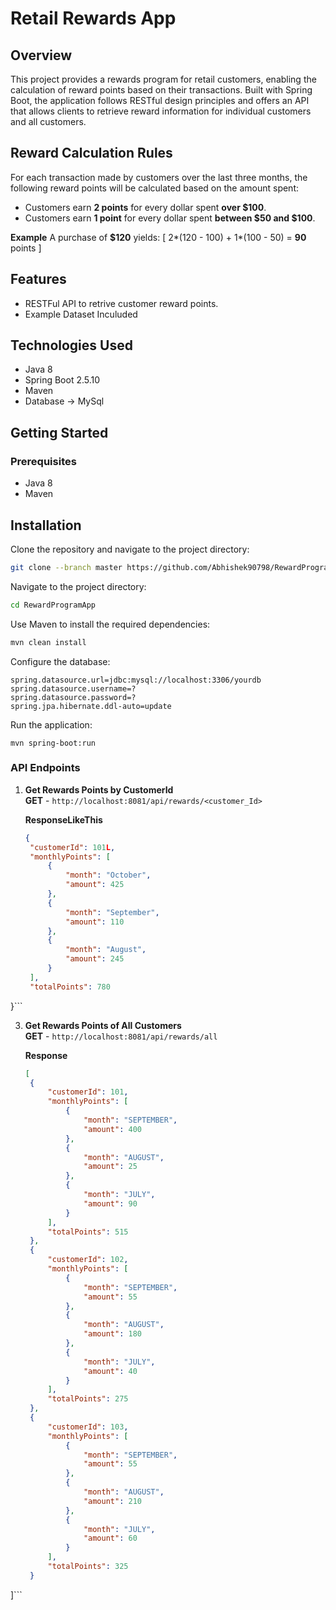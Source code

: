 # Retail Rewards App

## Overview
This project provides a rewards program for retail customers, enabling the calculation of reward points based on their transactions. Built with Spring Boot,
the application follows RESTful design principles and offers an API that allows clients to retrieve reward information for individual customers and all customers.

## Reward Calculation Rules
For each transaction made by customers over the last three months, the following reward points will be calculated based on the amount spent:
- Customers earn **2 points** for every dollar spent **over $100**.
- Customers earn **1 point** for every dollar spent **between $50 and $100**.

**Example**
A purchase of **$120** yields: [ 2*(120 - 100) + 1*(100 - 50) = **90** points ]

## Features
- RESTFul API to retrive customer reward points.
- Example Dataset Inculuded

## Technologies Used
- Java 8
- Spring Boot 2.5.10
- Maven
- Database -> MySql

## Getting Started

### Prerequisites
- Java 8
- Maven

## Installation

Clone the repository and navigate to the project directory:

```bash
git clone --branch master https://github.com/Abhishek90798/RewardProgramApp.git
```
Navigate to the project directory:

```bash
cd RewardProgramApp
```
Use Maven to install the required dependencies:

```bash
mvn clean install
```

Configure the database:
```
spring.datasource.url=jdbc:mysql://localhost:3306/yourdb
spring.datasource.username=?
spring.datasource.password=?
spring.jpa.hibernate.ddl-auto=update
```

Run the application:
```
mvn spring-boot:run
```



### API Endpoints

1. **Get Rewards Points by CustomerId**  
   **GET** - `http://localhost:8081/api/rewards/<customer_Id>`
   
   **ResponseLikeThis**
   ```json
   {
    "customerId": 101L,
    "monthlyPoints": [
        {
            "month": "October",
            "amount": 425
        },
        {
            "month": "September",
            "amount": 110
        },
        {
            "month": "August",
            "amount": 245
        }
    ],
    "totalPoints": 780
}```

3. **Get Rewards Points of All Customers**  
   **GET** - `http://localhost:8081/api/rewards/all`

   **Response**
   ```json
   [
    {
        "customerId": 101,
        "monthlyPoints": [
            {
                "month": "SEPTEMBER",
                "amount": 400
            },
            {
                "month": "AUGUST",
                "amount": 25
            },
            {
                "month": "JULY",
                "amount": 90
            }
        ],
        "totalPoints": 515
    },
    {
        "customerId": 102,
        "monthlyPoints": [
            {
                "month": "SEPTEMBER",
                "amount": 55
            },
            {
                "month": "AUGUST",
                "amount": 180
            },
            {
                "month": "JULY",
                "amount": 40
            }
        ],
        "totalPoints": 275
    },
    {
        "customerId": 103,
        "monthlyPoints": [
            {
                "month": "SEPTEMBER",
                "amount": 55
            },
            {
                "month": "AUGUST",
                "amount": 210
            },
            {
                "month": "JULY",
                "amount": 60
            }
        ],
        "totalPoints": 325
    }
]```


